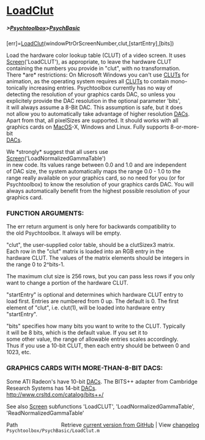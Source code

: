 # [LoadClut](LoadClut)
##### >[Psychtoolbox](Psychtoolbox)>[PsychBasic](PsychBasic)

[err]=[LoadClut](LoadClut)(windowPtrOrScreenNumber,clut,[startEntry],[bits])  
  
Load the hardware color lookup table (CLUT) of a video screen. It uses  
[Screen](Screen)('LoadCLUT'), as appropriate, to leave the hardware CLUT  
containing the numbers you provide in "clut", with no transformation.  
There \*are\* restrictions: On Microsoft Windows you can't use [CLUTs](CLUTs) for  
animation, as the operating system requires all [CLUTs](CLUTs) to contain mono-  
tonically increasing entries. Psychtoolbox currently has no way of  
detecting the resolution of your graphics cards DAC, so unless you  
explicitely provide the DAC resolution in the optional parameter 'bits',  
it will always assume a 8-Bit DAC. This assumption is safe, but it does  
not allow you to automatically take advantage of higher resolution [DACs](DACs).  
Apart from that, all pixelSizes are supported. It should works with all  
graphics cards on [MacOS](MacOS)-X, Windows and Linux. Fully supports 8-or-more-bit  
[DACs](DACs).   
  
We \*strongly\* suggest that all users use [Screen](Screen)('LoadNormalizedGammaTable')  
in new code. Its values range between 0.0 and 1.0 and are independent  
of DAC size, the system automatically maps the range 0.0 - 1.0 to the  
range really available on your graphics card, so no need for you (or for   
Psychtoolbox) to know the resolution of your graphics cards DAC. You will  
always automatically benefit from the highest possible resolution of your  
graphics card.  
  
  
### FUNCTION ARGUMENTS:  
  
The err return argument is only here for backwards compatibility to  
the old Psychtoolbox. It always will be empty.  
  
"clut", the user-supplied color table, should be a clutSizex3 matrix.  
Each row in the "clut" matrix is loaded into an RGB entry in the  
hardware CLUT. The values of the matrix elements should be integers in  
the range 0 to 2^bits-1.  
  
The maximum clut size is 256 rows, but you can pass less rows if you only  
want to change a portion of the hardware CLUT.  
  
"startEntry" is optional and determines which hardware CLUT entry to  
load first. Entries are numbered from 0 up. The default is 0. The first  
element of "clut", i.e. clut(1), will be loaded into hardware entry  
"startEntry".  
  
"bits" specifies how many bits you want to write to the CLUT. Typically  
it will be 8 bits, which is the default value. If you set it to  
some other value, the range of allowable entries scales accordingly.  
Thus if you use a 10-bit CLUT, then each entry should be between 0 and  
1023, etc.  
  
### GRAPHICS CARDS WITH MORE-THAN-8-BIT DACS:  
  
Some ATI Radeon's have 10-bit [DACs](DACs). The BITS++ adapter from Cambridge  
Research Systems has 14-bit [DACs](DACs).  
http://www.crsltd.com/catalog/bits++/  
  
See also [Screen](Screen) subfunctions 'LoadCLUT', 'LoadNormalizedGammaTable',  
'ReadNormalizedGammaTable'  




<div class="code_header" style="text-align:right;">
  <span style="float:left;">Path&nbsp;&nbsp;</span> <span class="counter">Retrieve <a href=
  "https://raw.github.com/Psychtoolbox-3/Psychtoolbox-3/beta/Psychtoolbox/PsychBasic/LoadClut.m">current version from GitHub</a> | View <a href=
  "https://github.com/Psychtoolbox-3/Psychtoolbox-3/commits/beta/Psychtoolbox/PsychBasic/LoadClut.m">changelog</a></span>
</div>
<div class="code">
  <code>Psychtoolbox/PsychBasic/LoadClut.m</code>
</div>

